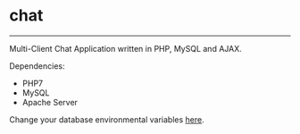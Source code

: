# chat
------  
Multi-Client Chat Application written in PHP, MySQL and AJAX.
  
Dependencies: 
* PHP7
* MySQL
* Apache Server
  
Change your database environmental variables [here](includes/database/connect.db.php).
